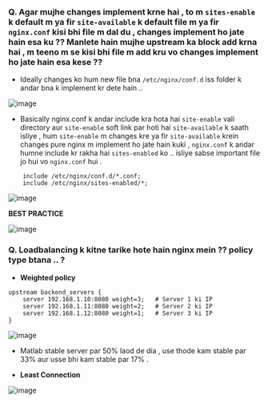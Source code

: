 ### Q. Agar mujhe changes implement krne hai , to m `sites-enable` k default m ya fir `site-available` k default file m ya fir `nginx.conf` kisi bhi file m dal du , changes implement ho jate hain esa ku ?? Manlete hain mujhe upstream ka block add krna hai , m teeno m se kisi bhi file m add kru vo changes implement ho jate hain esa kese ??

- Ideally changes ko hum new file bna `/etc/nginx/conf.d` iss folder k andar bna k implement kr dete hain .. 

![image](https://github.com/user-attachments/assets/de2d49be-913b-4183-b88d-b9229bb02e1b)


- Basically nginx.conf k andar include kra hota hai `site-enable` vali directory aur `site-enable` soft link par hoti hai `site-available` k saath isliye , hum `site-enable` m changes kre ya fir `site-available` krein changes pure nginx m implement ho jate hain kuki , `nginx.conf` k andar humne include kr rakha hai `sites-enabled` ko .. isliye sabse important file jo hui vo `nginx.conf` hui . 

```
	include /etc/nginx/conf.d/*.conf;
	include /etc/nginx/sites-enabled/*;
```

![image](https://github.com/user-attachments/assets/f49fc946-b7e1-4842-bbc3-b7d633d5a044)

**BEST PRACTICE**

![image](https://github.com/user-attachments/assets/3965d598-fefc-486f-9191-c09ad49e8812)



### Q. Loadbalancing k kitne tarike hote hain nginx mein ?? policy type btana .. ?

- **Weighted policy**

```
upstream backend_servers {
    server 192.168.1.10:8080 weight=3;   # Server 1 ki IP
    server 192.168.1.11:8080 weight=2;   # Server 2 ki IP
    server 192.168.1.12:8080 weight=1;   # Server 3 ki IP
}
```

![image](https://github.com/user-attachments/assets/dbf9c8b5-5c72-46f8-9001-fe2381437fc5)

- Matlab stable server par 50% laod de dia , use thode kam stable par 33% aur usse bhi kam stable par 17% .



- **Least Connection**

![image](https://github.com/user-attachments/assets/04f7034a-1525-4c1f-a873-73620eec95fa)






